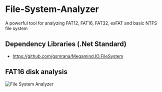 # File-System-Analyzer
A powerful tool for analyzing FAT12, FAT16, FAT32, exFAT and basic NTFS file system

## Dependency Libraries (.Net Standard)
- https://github.com/gsmrana/Megamind.IO.FileSystem

## FAT16 disk analysis
![File System Analyzer](https://user-images.githubusercontent.com/51051655/76158286-9726f200-613e-11ea-80bd-6f5489e2e97e.png)

